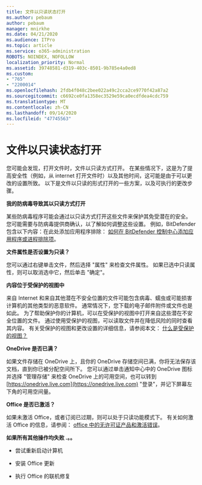 ```yaml
---
title: 文件以只读状态打开
ms.author: pebaum
author: pebaum
manager: mnirkhe
ms.date: 04/21/2020
ms.audience: ITPro
ms.topic: article
ms.service: o365-administration
ROBOTS: NOINDEX, NOFOLLOW
localization_priority: Normal
ms.assetid: 39748581-d319-403c-8501-9b785e4a0ed8
ms.custom:
- "765"
- "2200014"
ms.openlocfilehash: 2fdb4f048c2bee022a49c2cca2ce9770f42a87a2
ms.sourcegitcommit: c6692ce0fa1358ec3529e59ca0ecdfdea4cdc759
ms.translationtype: MT
ms.contentlocale: zh-CN
ms.lasthandoff: 09/14/2020
ms.locfileid: "47745563"
---
```

# <a name="file-open-read-only"></a>文件以只读状态打开

您可能会发现，打开文件时，文件以只读方式打开。 在某些情况下，这是为了提高安全性（例如，从 internet 打开文件时）以及其他时间，这可能是由于可以更改的设置所致。 以下是文件以只读的形式打开的一些方案，以及可执行的更改步骤。
  
 **我的防病毒导致其以只读方式打开**
  
某些防病毒程序可能会通过以只读方式打开这些文件来保护其免受潜在的安全。 您可能需要与防病毒提供商确认，以了解如何调整这些设置。 例如，BitDefender 包含以下内容：在此处添加应用程序排除： [如何在 BitDefender 控制中心添加应用程序或进程排除项](https://aka.ms/AA6098i)。
  
 **文件属性是否设置为只读？**
  
您可以通过右键单击文件，然后选择 "属性" 来检查文件属性。 如果已选中只读属性，则可以取消选中它，然后单击 "确定"。
  
 **内容位于受保护的视图中**
  
来自 Internet 和来自其他潜在不安全位置的文件可能包含病毒、蠕虫或可能损害计算机的其他类型的恶意软件。 通常情况下，您下载的电子邮件附件或文件也是如此。 为了帮助保护你的计算机，可以在受保护的视图中打开来自这些潜在不安全位置的文件。 通过使用受保护的视图，可以读取文件并在降低风险的同时查看其内容。 有关受保护的视图和更改设置的详细信息，请参阅本文： [什么是受保护的视图？](https://support.office.com/article/d6f09ac7-e6b9-4495-8e43-2bbcdbcb6653)
  
 **OneDrive 是否已满？**
  
如果文件存储在 OneDrive 上，且你的 OneDrive 存储空间已满，你将无法保存该文档，直到你已被分配空间所下。 您可以通过单击通知中心中的 OneDrive 图标并选择 "管理存储" 来检查 OneDrive 上的可用空间，也可以转到 [https://onedrive.live.com](https://onedrive.live.com) "登录"，并记下屏幕左下角的可用空间量。
  
 **Office 是否已激活？**
  
如果未激活 Office，或者订阅已过期，则可以处于只读功能模式下。 有关如何激活 Office 的信息，请参阅： [office 中的无许可证产品和激活错误](https://support.office.com/article/0d23d3c0-c19c-4b2f-9845-5344fedc4380)。
  
 **如果所有其他操作均失败 .。。**
  
- 尝试重新启动计算机
    
- 安装 Office 更新
    
- 执行 Office 的联机修复
    

